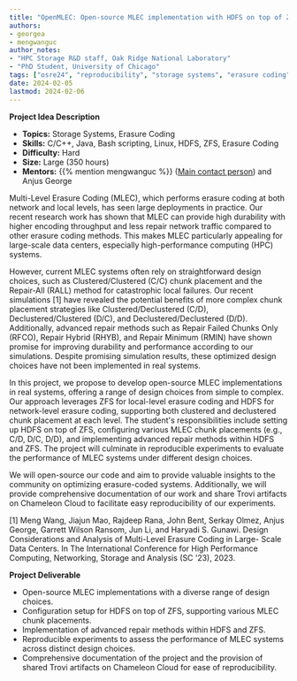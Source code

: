 ```yaml
---
title: "OpenMLEC: Open-source MLEC implementation with HDFS on top of ZFS" 
authors:
- georgea
- mengwanguc
author_notes:
- "HPC Storage R&D staff, Oak Ridge National Laboratory"
- "PhD Student, University of Chicago"
tags: ["osre24", "reproducibility", "storage systems", "erasure coding"]
date: 2024-02-05
lastmod: 2024-02-06
---
```


**Project Idea Description**

- **Topics:** Storage Systems, Erasure Coding
- **Skills:** C/C++, Java, Bash scripting, Linux, HDFS, ZFS, Erasure Coding
- **Difficulty:** Hard
- **Size:** Large (350 hours)
- **Mentors:** {{% mention mengwanguc %}} ([Main contact person](mailto:wangm12@uchicago.edu)) and Anjus George

Multi-Level Erasure Coding (MLEC), which performs erasure coding at both network and local levels, has seen large deployments in practice. Our recent research work has shown that MLEC can provide high durability with higher encoding throughput and less repair network traffic compared to other erasure coding methods. This makes MLEC particularly appealing for large-scale data centers, especially high-performance computing (HPC) systems.

However, current MLEC systems often rely on straightforward design choices, such as Clustered/Clustered (C/C) chunk placement and the Repair-All (RALL) method for catastrophic local failures. Our recent simulations [1] have revealed the potential benefits of more complex chunk placement strategies like Clustered/Declustered (C/D), Declustered/Clustered (D/C), and Declustered/Declustered (D/D). Additionally, advanced repair methods such as Repair Failed Chunks Only (RFCO), Repair Hybrid (RHYB), and Repair Minimum (RMIN) have shown promise for improving durability and performance according to our simulations. Despite promising simulation results, these optimized design choices have not been implemented in real systems.

In this project, we propose to develop open-source MLEC implementations in real systems, offering a range of design choices from simple to complex. Our approach leverages ZFS for local-level erasure coding and HDFS for network-level erasure coding, supporting both clustered and declustered chunk placement at each level. The student's responsibilities include setting up HDFS on top of ZFS, configuring various MLEC chunk placements (e.g., C/D, D/C, D/D), and implementing advanced repair methods within HDFS and ZFS. The project will culminate in reproducible experiments to evaluate the performance of MLEC systems under different design choices.

We will open-source our code and aim to provide valuable insights to the community on optimizing erasure-coded systems. Additionally, we will provide comprehensive documentation of our work and share Trovi artifacts on Chameleon Cloud to facilitate easy reproducibility of our experiments.

[1] Meng Wang, Jiajun Mao, Rajdeep Rana, John Bent, Serkay Olmez, Anjus George, Garrett Wilson Ransom, Jun Li, and Haryadi S. Gunawi. Design Considerations and Analysis of Multi-Level Erasure Coding in Large- Scale Data Centers. In The International Conference for High Performance Computing, Networking, Storage and Analysis (SC ’23), 2023.


**Project Deliverable**
- Open-source MLEC implementations with a diverse range of design choices.
- Configuration setup for HDFS on top of ZFS, supporting various MLEC chunk placements.
- Implementation of advanced repair methods within HDFS and ZFS.
- Reproducible experiments to assess the performance of MLEC systems across distinct design choices.
- Comprehensive documentation of the project and the provision of shared Trovi artifacts on Chameleon Cloud for ease of reproducibility.




